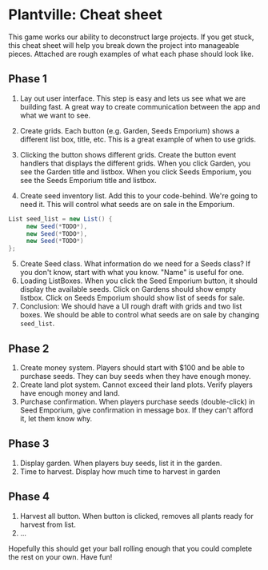 # Plantville: Cheat sheet

This game works our ability to deconstruct large projects. If you get stuck, this cheat sheet will help you break down the project into manageable pieces. Attached are rough examples of what each phase should look like. 

## Phase 1
1. Lay out user interface. This step is easy and lets us see what we are building fast. A great way to create communication between the app and what we want to see.

2. Create grids. Each button (e.g. Garden, Seeds Emporium) shows a different list box, title, etc. This is a great example of when to use grids.
3. Clicking the button shows different grids. Create the button event handlers that displays the different grids.
When you click Garden, you see the Garden title and listbox. 
When you click Seeds Emporium, you see the Seeds Emporium title and listbox.
4. Create seed inventory list. Add this to your code-behind. We're going to need it. This will control what seeds are on sale in the Emporium.

```csharp
List seed_list = new List() {
     new Seed(*TODO*),
     new Seed(*TODO*),
     new Seed(*TODO*)
};
```

5. Create Seed class. What information do we need for a Seeds class? If you don't know, start with what you know. "Name" is useful for one.
6. Loading ListBoxes. When you click the Seed Emporium button, it should display the available seeds.
Click on Gardens should show empty listbox.
Click on Seeds Emporium should show list of seeds for sale.
7. Conclusion: We should have a UI rough draft with grids and two list boxes. We should be able to control what seeds are on sale by changing `seed_list`.


## Phase 2
1. Create money system. Players should start with $100 and be able to purchase seeds. They can buy seeds when they have enough money.
2. Create land plot system. Cannot exceed their land plots. Verify players have enough money and land. 
3. Purchase confirmation. When players purchase seeds (double-click) in Seed Emporium, give confirmation in message box. If they can't afford it, let them know why.

## Phase 3
1. Display garden. When players buy seeds, list it in the garden.
2. Time to harvest. Display how much time to harvest in garden

## Phase 4
1. Harvest all button. When button is clicked, removes all plants ready for harvest from list.
2. ...


Hopefully this should get your ball rolling enough that you could complete the rest on your own. Have fun!